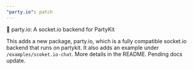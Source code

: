 ```yaml
---
"party.io": patch
---
```


🎈 party.io: A socket.io backend for PartyKit

This adds a new package, party.io, which is a fully compatible socket.io backend that runs on partykit. It also adds an example under `/examples/scoket.io-chat`. More details in the README. Pending docs update.
